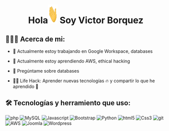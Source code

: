<h1 align="center">Hola<img src="https://raw.githubusercontent.com/ABSphreak/ABSphreak/master/gifs/Hi.gif" width="30px" height="60px"> Soy Victor Borquez</h1>

<!--
**VictorBorquez-VBH/VictorBorquez-VBH** is a ✨ _special_ ✨ repository because its `README.md` (this file) appears on your GitHub profile.

Here are some ideas to get you started:

<div align="center">
  <img src ="./banner.png" />
  
</div>

-->

## 👨🏻‍💻 Acerca de mi:

- 🔭 Actualmente estoy trabajando en Google Workspace, databases
  
- 🌱 Actualmente estoy aprendiendo AWS, ethical hacking
  
- 💬 Pregúntame sobre databases
  
- 👨‍💻 Life Hack: Aprender nuevas tecnologías 🔥 y compartir lo que he aprendido 🎉

## 🛠️ Tecnologías y herramiento que uso:
<p>
<img alt="php" src="https://img.shields.io/badge/php-%23777BB4?style=for-the-badge&logo=php&logoColor=white&color=%23777BB4" height="25px"/>
<img alt="MySQL" src="https://img.shields.io/badge/MySQL-%234479A1?style=for-the-badge&logo=mysql&logoColor=white&color=%234479A1" height="25px"/>
<img alt="Javascript" src="https://img.shields.io/badge/JavaScript-323330?style=for-the-badge&logo=javascript&logoColor=F7DF1E"  height="25px"/>
<img alt="Bootstrap" src="https://img.shields.io/badge/Bootstrap-563D7C?style=for-the-badge&logo=bootstrap&logoColor=white" height="25px"/>
<img alt="Python" src="https://img.shields.io/badge/Python-14354C?style=for-the-badge&logo=python&logoColor=white" height="25px"/>
<img alt="html5" src="https://img.shields.io/badge/HTML5-E34F26?style=for-the-badge&logo=html5&logoColor=white" height="25px"/>
<img alt="Css3" src="https://img.shields.io/badge/CSS3-1572B6?style=for-the-badge&logo=css3&logoColor=white" height="25px"/>
<img alt="git" src="https://img.shields.io/badge/-Git-F05032?style=for-the-badge&logo=git&logoColor=white" height="25px"/>
<img alt="AWS" src="https://img.shields.io/badge/AWS-black?style=for-the-badge" height="25px"/>
<img alt="Joomla" src="https://img.shields.io/badge/Joomla-%235091CD?style=for-the-badge&logo=joomla&color=%23F4B942" height="25px"/>
<img alt="Wordpress" src="https://img.shields.io/badge/Wordpress-white?style=for-the-badge&logo=wordpress&color=%2321759B" height="25px"/>
<img alt="" src="" height="25px"/>
<img alt="" src="" height="25px"/>
<img alt="" src="" height="25px"/>

  

</p>


